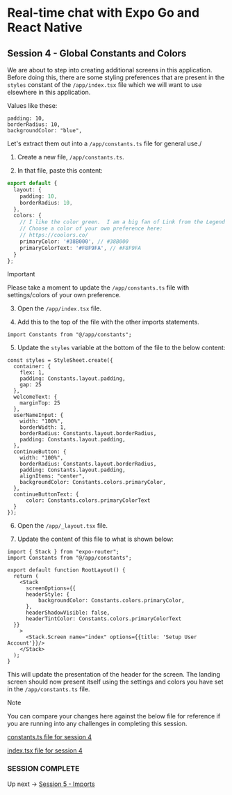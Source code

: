 # Real-time chat with Expo Go and React Native
## Session 4 - Global Constants and Colors

We are about to step into creating additional screens in this application.  Before doing this, there are some styling preferences that are present in the `styles` constant of the `/app/index.tsx` file which we will want to use elsewhere in this application.

Values like these:
```tsx
padding: 10,
borderRadius: 10,
backgroundColor: "blue",
```

Let's extract them out into a `/app/constants.ts` file for general use./

1. Create a new file, `/app/constants.ts`.

2. In that file, paste this content:
```ts
export default {
  layout: {
    padding: 10,
    borderRadius: 10,
  },
  colors: {
    // I like the color green.  I am a big fan of Link from the Legend of Zelda.
    // Choose a color of your own preference here:
    // https://coolors.co/
    primaryColor: '#38B000', // #38B000
    primaryColorText: '#F8F9FA', // #F8F9FA
  }
};
```

> [!IMPORTANT]  
> Please take a moment to update the `/app/constants.ts` file with settings/colors of your own preference.

3. Open the `/app/index.tsx` file.

4. Add this to the top of the file with the other imports statements.
```tsx
import Constants from "@/app/constants";
```

5. Update the `styles` variable at the bottom of the file to the below content:
```tsx
const styles = StyleSheet.create({
  container: {
    flex: 1,
    padding: Constants.layout.padding,
    gap: 25
  },
  welcomeText: {
    marginTop: 25
  },
  userNameInput: {
    width: "100%",
    borderWidth: 1,
    borderRadius: Constants.layout.borderRadius,
    padding: Constants.layout.padding,
  },
  continueButton: {
    width: "100%",
    borderRadius: Constants.layout.borderRadius,
    padding: Constants.layout.padding,
    alignItems: "center",
    backgroundColor: Constants.colors.primaryColor,
  },
  continueButtonText: {
      color: Constants.colors.primaryColorText
  }
});
```

6. Open the `/app/_layout.tsx` file.

7. Update the content of this file to what is shown below:
```tsx
import { Stack } from "expo-router";
import Constants from "@/app/constants";

export default function RootLayout() {
  return (
    <Stack 
      screenOptions={{
      headerStyle: {
          backgroundColor: Constants.colors.primaryColor,
      },
      headerShadowVisible: false,
      headerTintColor: Constants.colors.primaryColorText
  }}
    >
      <Stack.Screen name="index" options={{title: 'Setup User Account'}}/>
    </Stack>
  );
}
```
This will update the presentation of the header for the screen.
The landing screen should now present itself using the settings and colors you have set in the `/app/constants.ts` file.

> [!NOTE] 
> You can compare your changes here against the below file for reference if you are running into any challenges in completing this session.
>
> [constants.ts file for session 4](https://github.com/cah-john-ryan/expo-go-real-time-chat/blob/session-4-global-constants/expo-go-real-time-chat/app/constants.ts)
>
> [index.tsx file for session 4](https://github.com/cah-john-ryan/expo-go-real-time-chat/blob/session-4-global-constants/expo-go-real-time-chat/app/index.tsx)

### SESSION COMPLETE

Up next -> [Session 5 - Imports](session-5-imports.md)
